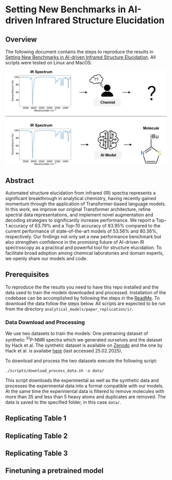 # Setting New Benchmarks in AI-driven Infrared Structure Elucidation

## Overview

The following document contains the steps to reproduce the results in [Setting New Benchmarks in AI-driven Infrared Structure Elucidation](). All scripts were tested on Linux and MacOS.

<p align='center'>
  <img src='../figures/ir.png'>
</p>

## Abstract

Automated structure elucidation from infrared (IR) spectra represents a significant breakthrough in analytical chemistry, having recently gained momentum through the application of Transformer-based language models. In this work, we improve our original Transformer architecture, refine spectral data representations, and implement novel augmentation and decoding strategies to significantly increase performance. We report a Top–1 accuracy of 63.79% and a Top–10 accuracy of 83.95% compared to the current performance of state-of-the-art models of 53.56% and 80.36%, respectively. Our findings not only set a new performance benchmark but also strengthen confidence in the promising future of AI-driven IR spectroscopy as a practical and powerful tool for structure elucidation. To facilitate broad adoption among chemical laboratories and domain experts, we openly share our models and code.

## Prerequisites

To reproduce the the results you need to have this repo installed and the data used to train the models downloaded and processed. Installation of the codebase can be accomplished by following the steps in the [ReadMe](../../README.md). To download the data follow the steps below. All scripts are expected to be run from the directory `analytical_models/paper_replication/ir`.


### Data Download and Processing

We use two datasets to train the models: One pretraining dataset of synthetic <sup>31</sup>P-NMR spectra which we generated ourselves and the dataset by Hack et al. The synthetic dataset is available on [Zenodo](link_here) and the one by Hack et al. is availabe [here](https://github.com/clacor/Ilm-NMR-P31) (last accessed 25.02.2025).

To download and process the two datasets execute the following script:


```
./scripts/download_process_data.sh -o data/
```

This script downloads the experimental as well as the synthetic data and processes the experimental data into a format compatible with our models. At the same time the experimental data is filtered to remove molecules with more than 35 and less than 5 heavy atoms and duplicates are removed. The data is saved to the specified folder, in this case `data/`.


## Replicating Table 1

## Replicating Table 2

## Replicating Table 3

## Finetuning a pretrained model